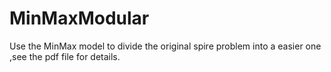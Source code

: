 # MinMaxModular
Use the MinMax model to divide the original spire problem into a easier one ,see the pdf file for details.
